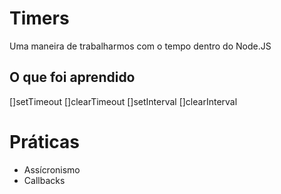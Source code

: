 # Timers

Uma maneira de trabalharmos com o tempo dentro do Node.JS

## O que foi aprendido

[]setTimeout
[]clearTimeout
[]setInterval
[]clearInterval

# Práticas

- Assícronismo
- Callbacks